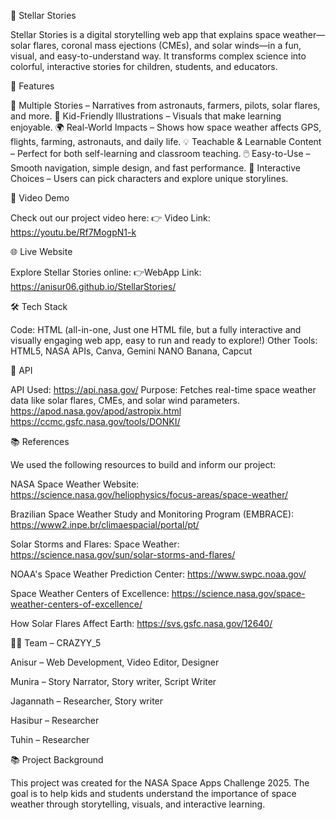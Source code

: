 🌟 Stellar Stories

Stellar Stories is a digital storytelling web app that explains space weather—solar flares, coronal mass ejections (CMEs), and solar winds—in a fun, visual, and easy-to-understand way.
It transforms complex science into colorful, interactive stories for children, students, and educators.

🚀 Features

   📖 Multiple Stories – Narratives from astronauts, farmers, pilots, solar flares, and more.
   🎨 Kid-Friendly Illustrations – Visuals that make learning enjoyable.
   🌍 Real-World Impacts – Shows how space weather affects GPS, flights, farming, astronauts, and daily life.
   💡 Teachable & Learnable Content – Perfect for both self-learning and classroom teaching.
   🖱️ Easy-to-Use – Smooth navigation, simple design, and fast performance.
   🧩 Interactive Choices – Users can pick characters and explore unique storylines.

🎥 Video Demo

Check out our project video here:
👉 Video Link: https://youtu.be/Rf7MogpN1-k

🌐 Live Website

Explore Stellar Stories online: 
👉WebApp Link: https://anisur06.github.io/StellarStories/

🛠️ Tech Stack

Code: HTML (all-in-one, Just one HTML file, but a fully interactive and visually engaging web app, easy to run and ready to explore!)
Other Tools: HTML5, NASA APIs, Canva, Gemini NANO Banana, Capcut

🔗 API

API Used: https://api.nasa.gov/
Purpose: Fetches real-time space weather data like solar flares, CMEs, and solar wind parameters.
         https://apod.nasa.gov/apod/astropix.html 
         https://ccmc.gsfc.nasa.gov/tools/DONKI/


📚 References

We used the following resources to build and inform our project:

NASA Space Weather Website: https://science.nasa.gov/heliophysics/focus-areas/space-weather/

Brazilian Space Weather Study and Monitoring Program (EMBRACE): https://www2.inpe.br/climaespacial/portal/pt/

Solar Storms and Flares: Space Weather: https://science.nasa.gov/sun/solar-storms-and-flares/

NOAA's Space Weather Prediction Center: https://www.swpc.noaa.gov/

Space Weather Centers of Excellence: https://science.nasa.gov/space-weather-centers-of-excellence/

How Solar Flares Affect Earth: https://svs.gsfc.nasa.gov/12640/


👨‍💻 Team – CRAZYY_5

Anisur – Web Development, Video Editor, Designer

Munira – Story Narrator, Story writer, Script Writer

Jagannath – Researcher, Story writer

Hasibur – Researcher

Tuhin – Researcher


📚 Project Background

This project was created for the NASA Space Apps Challenge 2025.
The goal is to help kids and students understand the importance of space weather through storytelling, visuals, and interactive learning.
